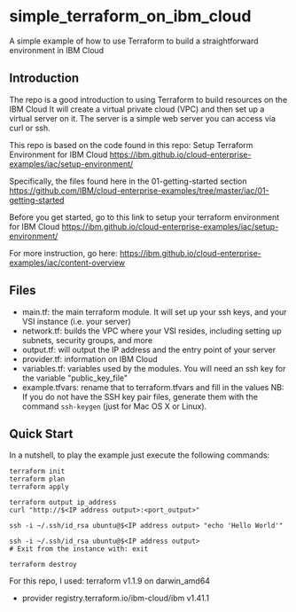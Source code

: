 # simple_terraform_on_ibm_cloud
A simple example of how to use Terraform to build a straightforward environment in IBM Cloud

## Introduction

The repo is a good introduction to using Terraform to build resources on the IBM Cloud
It will create a virtual private cloud (VPC) and then set up a virtual server on it.
The server is a simple web server you can access via curl or ssh.

This repo is based on the code found in this repo:
Setup Terraform Environment for IBM Cloud
https://ibm.github.io/cloud-enterprise-examples/iac/setup-environment/

Specifically, the files found here in the 01-getting-started section
https://github.com/IBM/cloud-enterprise-examples/tree/master/iac/01-getting-started

Before you get started, go to this link to setup your terraform environment for IBM Cloud
https://ibm.github.io/cloud-enterprise-examples/iac/setup-environment/

For more instruction, go here: 
https://ibm.github.io/cloud-enterprise-examples/iac/content-overview

## Files
- main.tf: the main terraform module. It will set up your ssh keys, and your VSI instance (i.e. your server)
- network.tf: builds the VPC where your VSI resides, including setting up subnets, security groups, and more
- output.tf: will output the IP address and the entry point of your server
- provider.tf: information on IBM Cloud
- variables.tf: variables used by the modules. You will need an ssh key for the variable "public_key_file"
- example.tfvars: rename that to terraform.tfvars and fill in the values
NB: If you do not have the SSH key pair files, generate them with the command `ssh-keygen` (just for Mac OS X or Linux).


## Quick Start

In a nutshell, to play the example just execute the following commands:

```
terraform init
terraform plan
terraform apply

terraform output ip_address
curl "http://$<IP address output>:<port_output>"

ssh -i ~/.ssh/id_rsa ubuntu@$<IP address output> "echo 'Hello World'"

ssh -i ~/.ssh/id_rsa ubuntu@$<IP address output>
# Exit from the instance with: exit

terraform destroy
```

For this repo, I used:
terraform v1.1.9
on darwin_amd64
+ provider registry.terraform.io/ibm-cloud/ibm v1.41.1


